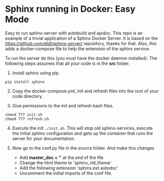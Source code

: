 # Sphinx running in Docker: Easy Mode

Easy to run sphinx-server with autobuild and apidoc. This repo is an example of a trivial
application of a Sphinx Docker Server. It is based on the https://github.com/dldl/sphinx-server/
repository, thanks for that. Also, this adds a docker-compose file to help the extension of the
sphinx service. 

To run the server do this (you must have the docker daemon installed). The following steps assumes
that all your code is in the **src** folder.

1) Install sphinx using pip.

```
pip install sphinx
```

2) Copy the docker-compose.yml, init and refresh files into the root of your code directory.

3) Give permissions to the init and refresh bash files.

```
chmod 777 init.sh
chmod 777 refresh.sh
```

4) Execute the init ```./init.sh```. This will stop old sphinx-services, execute the initial 
sphinx configuration and gets up the container that runs the server for your documentation.

5) Now go to the conf.py file in the source folder. And make this changes
    * Add **master_doc = ''** at the end of the file
    * Change the html theme to 'sphinx_rtd_theme'
    * Add the following extension 'sphinx.ext.autodoc'
    * Uncomment the initial imports of the conf file. 



